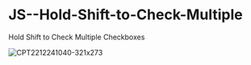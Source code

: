 # JS--Hold-Shift-to-Check-Multiple

Hold Shift to Check Multiple Checkboxes


![CPT2212241040-321x273](https://user-images.githubusercontent.com/7193460/209422670-de64b82c-df46-49df-bfc8-fac583306612.gif)

